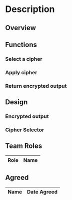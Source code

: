 # Description


## Overview


## Functions



### Select a cipher


### Apply cipher


### Return encrypted output


## Design



### Encrypted output


### Cipher Selector


## Team Roles
| Role           | Name             |
| :---           | :---             |


## Agreed
| Name             | Date Agreed |
| :---             | :---        |

